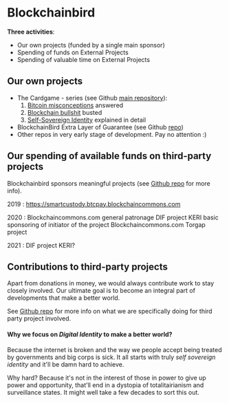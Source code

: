 # Blockchainbird

**Three activities**:
- Our own projects (funded by a single main sponsor)
- Spending of funds on External Projects
- Spending of valuable time on External Projects

## Our own projects
- The Cardgame - series (see Github [main repository](https://github.com/henkvancann/cardgame)):
    1. [Bitcoin misconceptions](https://blockchainbird.com/t/btc/) answered
    2. [Blockchain bullshit](https://blockchainbird.com/t/bcb/) busted
    3. [Self-Sovereign Identity](https://blockchainbird.com/t/id/) explained in detail
- BlockchainBird Extra Layer of Guarantee (see Github [repo](https://github.com/blockchainbird/bird))
- Other repos in very early stage of development. Pay no attention :)

## Our spending of available funds on third-party projects

Blockchainbird sponsors meaningful projects (see [Github repo](https://github.com/blockchainbird/spending) for more info). 

2019 : https://smartcustody.btcpay.blockchaincommons.com

2020 :  Blockchaincommons.com general patronage
        DIF project KERI basic sponsoring of initiator of the project
        Blockchaincommons.com Torgap project
        
2021 :  DIF project KERI?

## Contributions to third-party projects
Apart from donations in money, we would always contribute work to stay closely involved. Our ultimate goal is to become an integral part of developments that make a better world.

See [Github repo](https://github.com/blockchainbird/spending) for more info on what we are specifically doing for third party project involved.

#### Why we focus on *Digital Identity* to make a better world?
Because the internet is broken and the way we people accept being treated by governments and big corps is sick. It all starts with truly *self sovereign identity* and it'll be damn hard to achieve.

Why hard? Because it's not in the interest of those in power to give up power and opportunity, that'll end in a dystopia of totalitairianism and surveillance states. It might well take a few decades to sort this out. 
